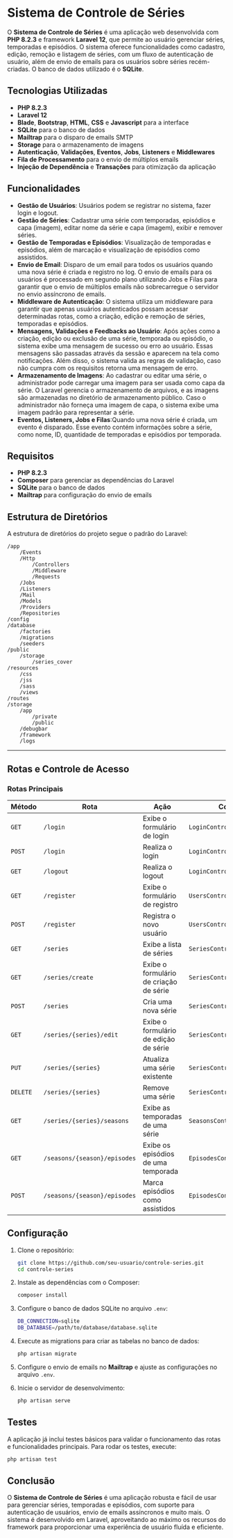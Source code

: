 # Sistema de Controle de Séries

O **Sistema de Controle de Séries** é uma aplicação web desenvolvida com **PHP 8.2.3** e framework **Laravel 12**, que permite ao usuário gerenciar séries, temporadas e episódios. O sistema oferece funcionalidades como cadastro, edição, remoção e listagem de séries, com um fluxo de autenticação de usuário, além de envio de emails para os usuários sobre séries recém-criadas. O banco de dados utilizado é o **SQLite**.

## Tecnologias Utilizadas

- **PHP 8.2.3**
- **Laravel 12**
- **Blade**, **Bootstrap**, **HTML**, **CSS** e **Javascript** para a interface
- **SQLite** para o banco de dados
- **Mailtrap** para o disparo de emails SMTP
- **Storage** para o armazenamento de imagens
- **Autenticação**, **Validações**, **Eventos**, **Jobs**, **Listeners** e **Middlewares**
- **Fila de Processamento** para o envio de múltiplos emails
- **Injeção de Dependência** e **Transações** para otimização da aplicação

## Funcionalidades

- **Gestão de Usuários**: Usuários podem se registrar no sistema, fazer login e logout.
- **Gestão de Séries**: Cadastrar uma série com temporadas, episódios e capa (imagem), editar nome da série e capa (imagem), exibir e remover séries.
- **Gestão de Temporadas e Episódios**: Visualização de temporadas e episódios, além de marcação e visualização de episódios como assistidos.
- **Envio de Email**: Disparo de um email para todos os usuários quando uma nova série é criada e registro no log. O envio de emails para os usuários é processado em segundo plano utilizando Jobs e Filas para garantir que o envio de múltiplos emails não sobrecarregue o servidor no envio assíncrono de emails.
- **Middleware de Autenticação**: O sistema utiliza um middleware para garantir que apenas usuários autenticados possam acessar determinadas rotas, como a criação, edição e remoção de séries, temporadas e episódios.
- **Mensagens, Validações e Feedbacks ao Usuário**: Após ações como a criação, edição ou exclusão de uma série, temporada ou episódio, o sistema exibe uma mensagem de sucesso ou erro ao usuário. Essas mensagens são passadas através da sessão e aparecem na tela como notificações. Além disso, o sistema valida as regras de validação, caso não cumpra com os requisitos retorna uma mensagem de erro.
- **Armazenamento de Imagens**: Ao cadastrar ou editar uma série, o administrador pode carregar uma imagem para ser usada como capa da série. O Laravel gerencia o armazenamento de arquivos, e as imagens são armazenadas no diretório de armazenamento público. Caso o administrador não forneça uma imagem de capa, o sistema exibe uma imagem padrão para representar a série.
- **Eventos, Listeners, Jobs e Filas**:Quando uma nova série é criada, um evento é disparado. Esse evento contém informações sobre a série, como nome, ID, quantidade de temporadas e episódios por temporada.

## Requisitos

- **PHP 8.2.3**
- **Composer** para gerenciar as dependências do Laravel
- **SQLite** para o banco de dados
- **Mailtrap** para configuração do envio de emails

## Estrutura de Diretórios

A estrutura de diretórios do projeto segue o padrão do Laravel:

```
/app
    /Events
    /Http
        /Controllers
        /Middleware
        /Requests
    /Jobs
    /Listeners
    /Mail
    /Models
    /Providers
    /Repositories
/config
/database
    /factories
    /migrations
    /seeders
/public
    /storage
        /series_cover
/resources
    /css
    /jss
    /sass
    /views
/routes
/storage
    /app
        /private
        /public
    /debugbar
    /framework
    /logs
```

---

## Rotas e Controle de Acesso

### **Rotas Principais**

| Método | Rota | Ação | Controle |
|--------|------|------|----------|
| `GET`  | `/login` | Exibe o formulário de login | `LoginController@index` |
| `POST` | `/login` | Realiza o login | `LoginController@store` |
| `GET`  | `/logout` | Realiza o logout | `LoginController@destroy` |
| `GET`  | `/register` | Exibe o formulário de registro | `UsersController@create` |
| `POST` | `/register` | Registra o novo usuário | `UsersController@store` |
| `GET`  | `/series` | Exibe a lista de séries | `SeriesController@index` |
| `GET`  | `/series/create` | Exibe o formulário de criação de série | `SeriesController@create` |
| `POST` | `/series` | Cria uma nova série | `SeriesController@store` |
| `GET`  | `/series/{series}/edit` | Exibe o formulário de edição de série | `SeriesController@edit` |
| `PUT`  | `/series/{series}` | Atualiza uma série existente | `SeriesController@update` |
| `DELETE` | `/series/{series}` | Remove uma série | `SeriesController@destroy` |
| `GET`  | `/series/{series}/seasons` | Exibe as temporadas de uma série | `SeasonsController@index` |
| `GET`  | `/seasons/{season}/episodes` | Exibe os episódios de uma temporada | `EpisodesController@index` |
| `POST` | `/seasons/{season}/episodes` | Marca episódios como assistidos | `EpisodesController@update` |

## Configuração

1. Clone o repositório:
   ```bash
   git clone https://github.com/seu-usuario/controle-series.git
   cd controle-series
   ```

2. Instale as dependências com o Composer:
   ```bash
   composer install
   ```

3. Configure o banco de dados SQLite no arquivo `.env`:
   ```bash
   DB_CONNECTION=sqlite
   DB_DATABASE=/path/to/database/database.sqlite
   ```

4. Execute as migrations para criar as tabelas no banco de dados:
   ```bash
   php artisan migrate
   ```

5. Configure o envio de emails no **Mailtrap** e ajuste as configurações no arquivo `.env`.

6. Inicie o servidor de desenvolvimento:
   ```bash
   php artisan serve
   ```

## Testes

A aplicação já inclui testes básicos para validar o funcionamento das rotas e funcionalidades principais. Para rodar os testes, execute:

```bash
php artisan test
```

## Conclusão

O **Sistema de Controle de Séries** é uma aplicação robusta e fácil de usar para gerenciar séries, temporadas e episódios, com suporte para autenticação de usuários, envio de emails assíncronos e muito mais. O sistema é desenvolvido em Laravel, aproveitando ao máximo os recursos do framework para proporcionar uma experiência de usuário fluída e eficiente.

